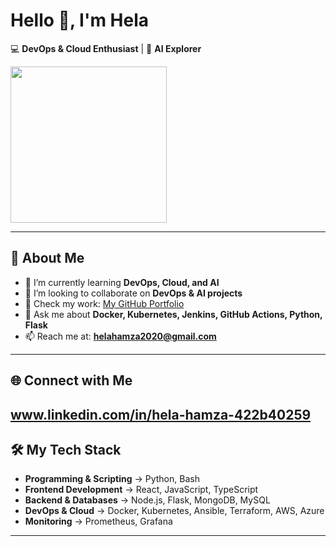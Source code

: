 # Hello 👋, I'm Hela  

💻 **DevOps & Cloud Enthusiast** | 🤖 **AI Explorer** 

<img src="https://media.giphy.com/media/du3J3cXyzhj75IOgvA/giphy.gif" width="250"/>

---

## 🚀 About Me
- 🌱 I’m currently learning **DevOps, Cloud, and AI**  
- 🤝 I’m looking to collaborate on **DevOps & AI projects**  
- 📂 Check my work: [My GitHub Portfolio](https://github.com/hela-hamza)  
- 💬 Ask me about **Docker, Kubernetes, Jenkins, GitHub Actions, Python, Flask**  
- 📫 Reach me at: **helahamza2020@gmail.com**  

---

## 🌐 Connect with Me
www.linkedin.com/in/hela-hamza-422b40259
---

## 🛠️ My Tech Stack
- **Programming & Scripting** → Python, Bash  
- **Frontend Development** → React, JavaScript, TypeScript  
- **Backend & Databases** → Node.js, Flask, MongoDB, MySQL  
- **DevOps & Cloud** → Docker, Kubernetes, Ansible, Terraform, AWS, Azure  
- **Monitoring** → Prometheus, Grafana  

---
